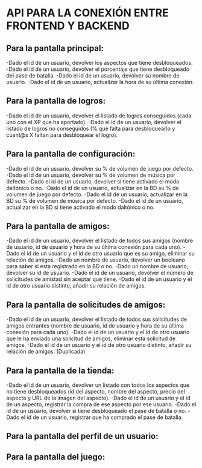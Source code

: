 # API PARA LA CONEXIÓN ENTRE FRONTEND Y BACKEND

## Para la pantalla principal:
-Dado el id de un usuario, devolver los aspectos que tiene desbloqueados.
-Dado el id de un usuario, devolver el porcentaje que tiene desbloqueado del pase de batalla.
-Dado el id de un usuario, devolver su nombre de usuario.
-Dado el id de un usuario, actualizar la hora de su última conexión.

## Para la pantalla de logros:
-Dado el id de un usuario, devolver el listado de logros conseguidos (cada uno con el XP que ha aportado).
-Dado el id de un usuario, devolver el listado de logros no conseguidos (% que falta para desbloquearlo y cuant@s X faltan para desbloquear el logro).

## Para la pantalla de configuración:
-Dado el id de un usuario, devolver su % de volumen de juego por defecto.
-Dado el id de un usuario, devolver su % de volumen de música por defecto.
-Dado el id de un usuario, devolver si tiene activado el modo daltónico o no.
-Dado el id de un usuario, actualizar en la BD su % de volumen de juego por defecto.
-Dado el id de un usuario, actualizar en la BD su % de volumen de música por defecto.
-Dado el id de un usuario, actualizar en la BD si tiene activado el modo daltónico o no.

## Para la pantalla de amigos:
-Dado el id de un usuario, devolver el listado de todos sus amigos (nombre de usuario, id de usuario y hora de su última conexión para cada uno).
-Dado el id de un usuario y el id de otro usuario que es su amigo, eliminar su relación de amigos.
-Dado un nombre de usuario, devolver un booleano para saber si esta registrado en la BD o no.
-Dado un nombre de usuario, devolver su id de usuario.
-Dado el id de un usuario, devolver el número de solicitudes de amistad sin aceptar que tiene.
-Dado el id de un usuario y el id de otro usuario distinto, añadir su relación de amigos.

## Para la pantalla de solicitudes de amigos:
-Dado el id de un usuario, devolver el listado de todos sus solicitudes de amigos entrantes (nombre de usuario, id de usuario y hora de su última conexión para cada uno).
-Dado el id de un usuario y el id de otro usuario que le ha enviado una solicitud de amigos, eliminar esta solicitud de amigos.
-Dado el id de un usuario y el id de otro usuario distinto, añadir su relación de amigos. (Duplicada)

## Para la pantalla de la tienda:
-Dado el id de un usuario, devolver un listado con todos los aspectos que no tiene desbloqueados (id del aspecto, nombre del aspecto, precio del aspecto y URL de la imagen del aspecto).
-Dado el id de un usuario y el id de un aspecto, registrar la compra de ese aspecto por ese usuario.
-Dado el id de un usuario, devolver si tiene desbloqueado el pase de batalla o no.
-Dado el id de un usuario, registrar que ha comprado el pase de batalla.

## Para la pantalla del perfil de un usuario:

## Para la pantalla del juego: